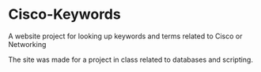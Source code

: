 # Cisco-Keywords
A website project for looking up keywords and terms related to Cisco or Networking

The site was made for a project in class related to databases and scripting.
